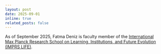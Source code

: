 ```yaml
---
layout: post
date: 2025-09-01
inline: true
related_posts: false
---
```


As of September 2025, Fatma Deniz is  faculty member of the <a href="https://www.imprs-life.mpg.de/home" target="_blank" rel="noopener noreferrer">International Max Planck Research School on Learning, Institutions, and Future Evolution (IMPRS LIFE)</a>.

